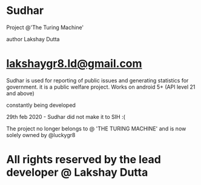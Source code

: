 # Sudhar
Project @'The Turing Machine'

author Lakshay Dutta

# lakshaygr8.ld@gmail.com

Sudhar is used for reporting of public issues and generating statistics for government. it is a public welfare project.
Works on android 5+ (API level 21 and above)

constantly being developed

29th feb 2020 - Sudhar did not make it to SIH :(

The project no longer belongs to @ 'THE TURING MACHINE'
and is now solely owned by @luckygr8

# All rights reserved by the lead developer @ Lakshay Dutta
